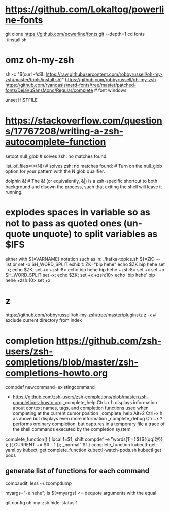 # https://github.com/Lokaltog/powerline-fonts
git clone https://github.com/powerline/fonts.git --depth=1
cd fonts
./install.sh

# omz oh-my-zsh
sh -c "$(curl -fsSL https://raw.githubusercontent.com/robbyrussell/oh-my-zsh/master/tools/install.sh)"
https://github.com/robbyrussell/oh-my-zsh
https://github.com/ryanoasis/nerd-fonts/tree/master/patched-fonts/DejaVuSansMono/Regular/complete # font windows

unset HISTFILE

# https://stackoverflow.com/questions/17767208/writing-a-zsh-autocomplete-function


setopt null_glob # solves zsh: no matches found:

list_of_files=(*(N)) # solves zsh: no matches found: # Turn on the null_glob option for your pattern with the N glob qualifier.

dolphin &!  # The &! (or equivalently, &|) is a zsh-specific shortcut to both background and disown the process, such that exiting the shell will leave it running.

# explodes spaces in variable so as not to pass as quoted ones (un-quote unquote) to split variables as $IFS
either with ${=VARNAME} notation such as in:
./kafka-topics.sh ${=ZK} --list
or
set -o SH_WORD_SPLIT
exhibit:
ZK="bip hehe"
echo $ZK
bip hehe
set -x; echo $ZK; set +x
+zsh:8> echo bip hehe
bip hehe
+zsh:8> set +x
set +o SH_WORD_SPLIT
set -x; echo $ZK; set +x
+zsh:10> echo 'bip hehe'
bip hehe
+zsh:10> set +x

# z
https://github.com/robbyrussell/oh-my-zsh/tree/master/plugins/z
z -x # exclude current directory from index

# completion https://github.com/zsh-users/zsh-completions/blob/master/zsh-completions-howto.org
compdef newcommand=existingcommand
* https://github.com/zsh-users/zsh-completions/blob/master/zsh-completions-howto.org
_complete_help	Ctrl+x h	displays information about context names, tags, and completion functions used when completing at the current cursor position
_complete_help	Alt+2 Ctrl+x h	as above but displays even more information
_complete_debug	Ctrl+x ?	performs ordinary completion, but captures in a temporary file a trace of the shell commands executed by the completion system

complete_function() {
    local f=$1; shift
    compdef -e "words[1]=( ${${(qq)@}} ); (( CURRENT += $# - 1 )); _normal" $f
  }
complete_function kubectl-get-yaml.py   kubectl get
complete_function kubectl-watch-pods.sh kubectl get pods

## generate list of functions for each command
compaudit; less ~/.zcompdump

myargs="-e hehe"; ls ${=myargs} <= dequote arguments with the equal

git config oh-my-zsh.hide-status 1
